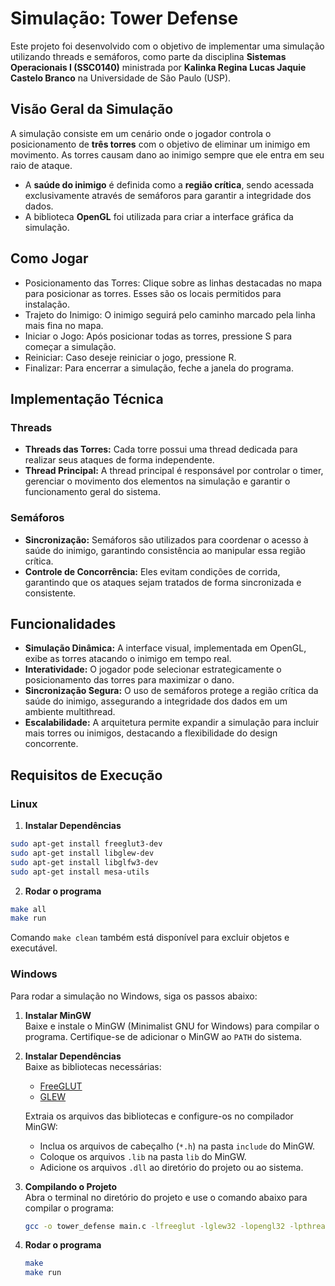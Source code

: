 # Simulação: Tower Defense

Este projeto foi desenvolvido com o objetivo de implementar uma simulação utilizando threads e semáforos, como parte da disciplina **Sistemas Operacionais I (SSC0140)** ministrada por **Kalinka Regina Lucas Jaquie Castelo Branco** na Universidade de São Paulo (USP).  

## Visão Geral da Simulação

A simulação consiste em um cenário onde o jogador controla o posicionamento de **três torres** com o objetivo de eliminar um inimigo em movimento. As torres causam dano ao inimigo sempre que ele entra em seu raio de ataque.  

- A **saúde do inimigo** é definida como a **região crítica**, sendo acessada exclusivamente através de semáforos para garantir a integridade dos dados.  
- A biblioteca **OpenGL** foi utilizada para criar a interface gráfica da simulação.

## Como Jogar

- Posicionamento das Torres: Clique sobre as linhas destacadas no mapa para posicionar as torres. Esses são os locais permitidos para instalação.
- Trajeto do Inimigo: O inimigo seguirá pelo caminho marcado pela linha mais fina no mapa.
- Iniciar o Jogo: Após posicionar todas as torres, pressione S para começar a simulação.
- Reiniciar: Caso deseje reiniciar o jogo, pressione R.
- Finalizar: Para encerrar a simulação, feche a janela do programa.

## Implementação Técnica  

### Threads  
- **Threads das Torres:** Cada torre possui uma thread dedicada para realizar seus ataques de forma independente.
- **Thread Principal:** A thread principal é responsável por controlar o timer, gerenciar o movimento dos elementos na simulação e garantir o funcionamento geral do sistema.

### Semáforos  
- **Sincronização:** Semáforos são utilizados para coordenar o acesso à saúde do inimigo, garantindo consistência ao manipular essa região crítica.  
- **Controle de Concorrência:** Eles evitam condições de corrida, garantindo que os ataques sejam tratados de forma sincronizada e consistente.  

## Funcionalidades  
- **Simulação Dinâmica:** A interface visual, implementada em OpenGL, exibe as torres atacando o inimigo em tempo real.
- **Interatividade:** O jogador pode selecionar estrategicamente o posicionamento das torres para maximizar o dano.  
- **Sincronização Segura:** O uso de semáforos protege a região crítica da saúde do inimigo, assegurando a integridade dos dados em um ambiente multithread.  
- **Escalabilidade:** A arquitetura permite expandir a simulação para incluir mais torres ou inimigos, destacando a flexibilidade do design concorrente.  

## Requisitos de Execução  
### Linux
1. **Instalar Dependências**  
  ```bash
  sudo apt-get install freeglut3-dev  
  sudo apt-get install libglew-dev  
  sudo apt-get install libglfw3-dev  
  sudo apt-get install mesa-utils  
  ```
2. **Rodar o programa**
  ```bash
  make all
  make run
  ```
Comando ``` make clean ``` também está disponível para excluir objetos e executável.

### Windows

Para rodar a simulação no Windows, siga os passos abaixo:  

1. **Instalar MinGW**  
   Baixe e instale o MinGW (Minimalist GNU for Windows) para compilar o programa. Certifique-se de adicionar o MinGW ao `PATH` do sistema.  

2. **Instalar Dependências**  
   Baixe as bibliotecas necessárias:  
   - [FreeGLUT](https://www.transmissionzero.co.uk/software/freeglut-devel/)  
   - [GLEW](http://glew.sourceforge.net/)  

   Extraia os arquivos das bibliotecas e configure-os no compilador MinGW:
   - Inclua os arquivos de cabeçalho (`*.h`) na pasta `include` do MinGW.
   - Coloque os arquivos `.lib` na pasta `lib` do MinGW.
   - Adicione os arquivos `.dll` ao diretório do projeto ou ao sistema.  

3. **Compilando o Projeto**  
   Abra o terminal no diretório do projeto e use o comando abaixo para compilar o programa:  
   ```bash
   gcc -o tower_defense main.c -lfreeglut -lglew32 -lopengl32 -lpthread
4. **Rodar o programa**
    ```bash
    make
    make run
    ```
